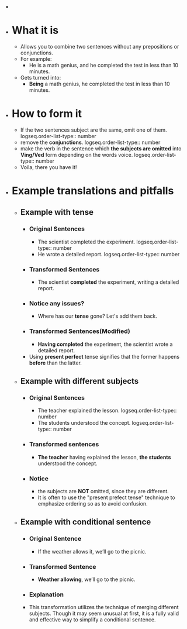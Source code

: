 -
- # What it is
	- Allows you to combine two sentences without any prepositions or conjunctions.
	- For example:
		- He is a math genius, and he completed the test in less than 10 minutes.
	- Gets turned into:
		- **Being** a math genius, he completed the test in less than 10 minutes.
- # How to form it
	- If the two sentences subject are the same, omit one of them.
	  logseq.order-list-type:: number
	- remove the **conjunctions**.
	  logseq.order-list-type:: number
	- make the verb in the sentence which **the subjects are omitted** into **Ving/Ved** form depending on the words voice.
	  logseq.order-list-type:: number
	- Voila, there you have it!
- # Example translations and pitfalls
	- ## Example with tense
		- ### Original Sentences
			- The scientist completed the experiment.
			  logseq.order-list-type:: number
			- He wrote a detailed report.
			  logseq.order-list-type:: number
		- ### Transformed Sentences
			- The scientist **completed** the experiment, writing a detailed report.
		- ### Notice any issues?
			- Where has our **tense** gone? Let's add them back.
		- ### Transformed Sentences(Modified)
			- **Having completed** the experiment, the scientist wrote a detailed report.
		- Using **present perfect** tense signifies that the former happens **before** than the latter.
	- ## Example with different subjects
		- ### Original Sentences
			- The teacher explained the lesson.
			  logseq.order-list-type:: number
			- The students understood the concept.
			  logseq.order-list-type:: number
		- ### Transformed sentences
			- **The teacher** having explained the lesson, **the students** understood the concept.
		- ### Notice
			- the subjects are **NOT** omitted, since they are different.
			- It is often to use the "present prefect tense" technique to emphasize ordering so as to avoid confusion.
	- ## Example with conditional sentence
		- ### Original Sentence
			- If the weather allows it, we’ll go to the picnic.
		- ### Transformed Sentence
			- **Weather allowing**, we’ll go to the picnic.
		- ### Explanation
		- This transformation utilizes the technique of merging different subjects. Though it may seem unusual at first, it is a fully valid and effective way to simplify a conditional sentence.